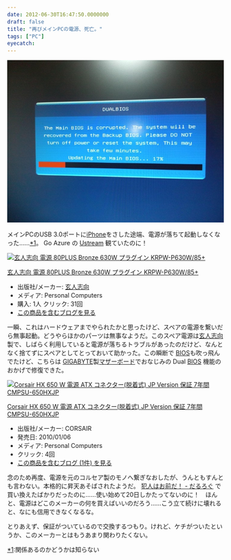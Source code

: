 ```yaml
---
date: 2012-06-30T16:47:50.0000000
draft: false
title: "再びメインPCの電源、死亡。"
tags: ["PC"]
eyecatch: 
---
```

<p><img src="20120630155716.jpg" alt="f:id:daruyanagi:20120630155716j:plain" title="f:id:daruyanagi:20120630155716j:plain" class="hatena-fotolife"></p><p>メインPCのUSB 3.0ポートに<a class="keyword" href="http://d.hatena.ne.jp/keyword/iPhone">iPhone</a>をさした途端、電源が落ちて起動しなくなった……<a href="#f1" name="fn1" title="関係あるのかどうかは知らない">*1</a>。 Go Azure の <a class="keyword" href="http://d.hatena.ne.jp/keyword/Ustream">Ustream</a>  観ていたのに！</p><p><div class="hatena-asin-detail"><a href="http://www.amazon.co.jp/exec/obidos/ASIN/B004ADTRQ6/bestylesnet-22/"><img src="http://ecx.images-amazon.com/images/I/31YHY4NzuIL._SL160_.jpg" class="hatena-asin-detail-image" alt="玄人志向 電源 80PLUS Bronze 630W プラグイン KRPW-P630W/85+" title="玄人志向 電源 80PLUS Bronze 630W プラグイン KRPW-P630W/85+"></a><div class="hatena-asin-detail-info"><p class="hatena-asin-detail-title"><a href="http://www.amazon.co.jp/exec/obidos/ASIN/B004ADTRQ6/bestylesnet-22/">玄人志向 電源 80PLUS Bronze 630W プラグイン KRPW-P630W/85+</a></p><ul><li><span class="hatena-asin-detail-label">出版社/メーカー:</span> <a class="keyword" href="http://d.hatena.ne.jp/keyword/%B8%BC%BF%CD%BB%D6%B8%FE">玄人志向</a></li><li><span class="hatena-asin-detail-label">メディア:</span> Personal Computers</li><li><span class="hatena-asin-detail-label">購入</span>: 1人 <span class="hatena-asin-detail-label">クリック</span>: 31回</li><li><a href="http://d.hatena.ne.jp/asin/B004ADTRQ6/bestylesnet-22" target="_blank">この商品を含むブログを見る</a></li></ul></div><div class="hatena-asin-detail-foot"></div></div></p><p>一瞬、これはハードウェアまでやられたかと思ったけど、スペアの電源を繋いだら無事起動。どうやらほかのパーツは無事なようだ。このスペア電源は<a class="keyword" href="http://d.hatena.ne.jp/keyword/%B8%BC%BF%CD%BB%D6%B8%FE">玄人志向</a>製で、しばらく利用していると電源が落ちるトラブルがあったのだけど、なんとなく捨てずにスペアとしてとっておいて助かった。この瞬断で <a class="keyword" href="http://d.hatena.ne.jp/keyword/BIOS">BIOS</a>も吹っ飛んでたけど、こちらは <a class="keyword" href="http://d.hatena.ne.jp/keyword/GIGABYTE">GIGABYTE</a>製<a class="keyword" href="http://d.hatena.ne.jp/keyword/%A5%DE%A5%B6%A1%BC%A5%DC%A1%BC%A5%C9">マザーボード</a>でおなじみの Dual <a class="keyword" href="http://d.hatena.ne.jp/keyword/BIOS">BIOS</a> 機能のおかげで修復できた。</p><p><div class="hatena-asin-detail"><a href="http://www.amazon.co.jp/exec/obidos/ASIN/B002T1UWBA/bestylesnet-22/"><img src="http://ecx.images-amazon.com/images/I/41hSleBkl6L._SL160_.jpg" class="hatena-asin-detail-image" alt="Corsair HX 650 W 電源 ATX コネクター(脱着式) JP Version 保証 7年間 CMPSU-650HXJP" title="Corsair HX 650 W 電源 ATX コネクター(脱着式) JP Version 保証 7年間 CMPSU-650HXJP"></a><div class="hatena-asin-detail-info"><p class="hatena-asin-detail-title"><a href="http://www.amazon.co.jp/exec/obidos/ASIN/B002T1UWBA/bestylesnet-22/">Corsair HX 650 W 電源 ATX コネクター(脱着式) JP Version 保証 7年間 CMPSU-650HXJP</a></p><ul><li><span class="hatena-asin-detail-label">出版社/メーカー:</span> CORSAIR</li><li><span class="hatena-asin-detail-label">発売日:</span> 2010/01/06</li><li><span class="hatena-asin-detail-label">メディア:</span> Personal Computers</li><li> <span class="hatena-asin-detail-label">クリック</span>: 4回</li><li><a href="http://d.hatena.ne.jp/asin/B002T1UWBA/bestylesnet-22" target="_blank">この商品を含むブログ (1件) を見る</a></li></ul></div><div class="hatena-asin-detail-foot"></div></div></p><p>念のため再度、電源を元のコルセア製のモノへ繋ぎなおしたが、うんともすんとも言わない。本格的に昇天あそばされたようだ。 <a href="http://daruyanagi.hatenablog.com/entry/2012/06/10/223340">&#x72AF;&#x4EBA;&#x306F;&#x304A;&#x524D;&#x3060;&#xFF01; - &#x3060;&#x308B;&#x308D;&#x3050;</a> で買い換えたばかりだったのに……使い始めて20日しかたってないのに！　ほんと、電源はどこのメーカーの何を買えばいいのだろう……こう立て続けに壊れると、なにも信用できなくなるな。</p><p>とりあえず、保証がついているので交換するつもり。けれど、ケチがついたというか、このメーカーとはもうあまり関わりたくない。</p>
<div class="footnote">
<p class="footnote"><a href="#fn1" name="f1" class="footnote-number">*1</a><span class="footnote-delimiter">:</span><span class="footnote-text">関係あるのかどうかは知らない</span></p>
</div>